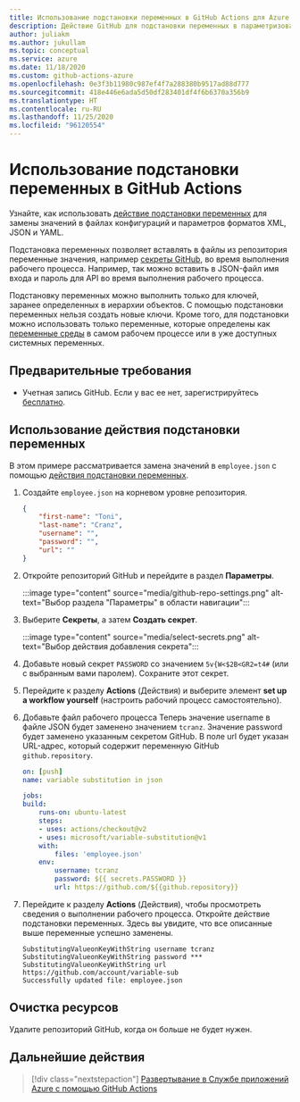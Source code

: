 ```yaml
---
title: Использование подстановки переменных в GitHub Actions для Azure
description: Действие GitHub для подстановки переменных в параметризованных файлах
author: juliakm
ms.author: jukullam
ms.topic: conceptual
ms.service: azure
ms.date: 11/18/2020
ms.custom: github-actions-azure
ms.openlocfilehash: 0e3f3b11980c987ef4f7a288380b9517ad88d777
ms.sourcegitcommit: 418e446e6ada5d50df283401df4f6b6370a356b9
ms.translationtype: HT
ms.contentlocale: ru-RU
ms.lasthandoff: 11/25/2020
ms.locfileid: "96120554"
---
```

# <a name="use-variable-substitution-with-github-actions"></a>Использование подстановки переменных в GitHub Actions

Узнайте, как использовать [действие подстановки переменных](https://github.com/marketplace/actions/variable-substitution) для замены значений в файлах конфигураций и параметров форматов XML, JSON и YAML.

Подстановка переменных позволяет вставлять в файлы из репозитория переменные значения, например [секреты GitHub](https://docs.github.com/en/free-pro-team@latest/actions/reference/encrypted-secrets), во время выполнения рабочего процесса. Например, так можно вставить в JSON-файл имя входа и пароль для API во время выполнения рабочего процесса.

Подстановку переменных можно выполнить только для ключей, заранее определенных в иерархии объектов. С помощью подстановки переменных нельзя создать новые ключи. Кроме того, для подстановки можно использовать только переменные, которые определены как [переменные среды](https://docs.github.com/en/free-pro-team@latest/actions/reference/environment-variables) в самом рабочем процессе или в уже доступных системных переменных.

## <a name="prerequisites"></a>Предварительные требования

- Учетная запись GitHub. Если у вас ее нет, зарегистрируйтесь [бесплатно](https://github.com/join).  

## <a name="use-the-variable-substitution-action"></a>Использование действия подстановки переменных

В этом примере рассматривается замена значений в `employee.json` с помощью [действия подстановки переменных](https://github.com/marketplace/actions/variable-substitution).

1. Создайте `employee.json` на корневом уровне репозитория.

    ```json
    {
        "first-name": "Toni",
        "last-name": "Cranz",
        "username": "",
        "password": "",
        "url": ""
    }
    ```

2. Откройте репозиторий GitHub и перейдите в раздел **Параметры**.

    :::image type="content" source="media/github-repo-settings.png" alt-text="Выбор раздела &quot;Параметры&quot; в области навигации":::

3. Выберите **Секреты**, а затем **Создать секрет**.

    :::image type="content" source="media/select-secrets.png" alt-text="Выбор действия добавления секрета":::

4. Добавьте новый секрет `PASSWORD` со значением `5v{W<$2B<GR2=t4#` (или с выбранным вами паролем). Сохраните этот секрет. 

5. Перейдите к разделу **Actions** (Действия) и выберите элемент **set up a workflow yourself** (настроить рабочий процесс самостоятельно).

6. Добавьте файл рабочего процесса Теперь значение username в файле JSON будет заменено значением `tcranz`. Значение password будет заменено указанным секретом GitHub. В поле url будет указан URL-адрес, который содержит переменную GitHub `github.repository`.

    ```yaml
    on: [push]
    name: variable substitution in json

    jobs:
    build:
        runs-on: ubuntu-latest
        steps:
        - uses: actions/checkout@v2
        - uses: microsoft/variable-substitution@v1 
        with:
            files: 'employee.json'
        env:
            username: tcranz
            password: ${{ secrets.PASSWORD }}
            url: https://github.com/${{github.repository}}

    ```

7. Перейдите к разделу **Actions** (Действия), чтобы просмотреть сведения о выполнении рабочего процесса. Откройте действие подстановки переменных. Здесь вы увидите, что все описанные выше переменные успешно заменены.

    ```text
    SubstitutingValueonKeyWithString username tcranz
    SubstitutingValueonKeyWithString password ***
    SubstitutingValueonKeyWithString url https://github.com/account/variable-sub
    Successfully updated file: employee.json
    ```

## <a name="clean-up-resources"></a>Очистка ресурсов

Удалите репозиторий GitHub, когда он больше не будет нужен.

## <a name="next-steps"></a>Дальнейшие действия

> [!div class="nextstepaction"]
> [Развертывание в Службе приложений Azure с помощью GitHub Actions](/azure/app-service/deploy-github-actions)
